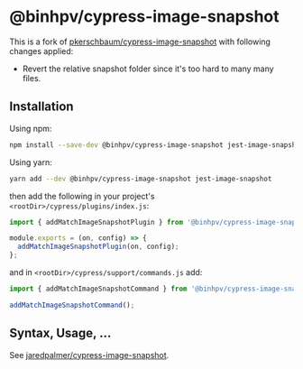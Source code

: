 # @binhpv/cypress-image-snapshot

This is a fork of [pkerschbaum/cypress-image-snapshot](https://github.com/pkerschbaum/cypress-image-snapshot) with following changes applied:

- Revert the relative snapshot folder since it's too hard to many many files.

## Installation

Using npm:

```bash
npm install --save-dev @binhpv/cypress-image-snapshot jest-image-snapshot
```

Using yarn:

```bash
yarn add --dev @binhpv/cypress-image-snapshot jest-image-snapshot
```

then add the following in your project's `<rootDir>/cypress/plugins/index.js`:

```js
import { addMatchImageSnapshotPlugin } from '@binhpv/cypress-image-snapshot/lib/plugin';

module.exports = (on, config) => {
  addMatchImageSnapshotPlugin(on, config);
};
```

and in `<rootDir>/cypress/support/commands.js` add:

```js
import { addMatchImageSnapshotCommand } from '@binhpv/cypress-image-snapshot/lib/command';

addMatchImageSnapshotCommand();
```

## Syntax, Usage, ...

See [jaredpalmer/cypress-image-snapshot](https://github.com/jaredpalmer/cypress-image-snapshot).
